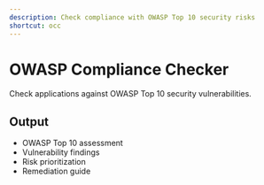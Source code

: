 ```yaml
---
description: Check compliance with OWASP Top 10 security risks
shortcut: occ
---
```


# OWASP Compliance Checker

Check applications against OWASP Top 10 security vulnerabilities.

## Output

- OWASP Top 10 assessment
- Vulnerability findings
- Risk prioritization
- Remediation guide
